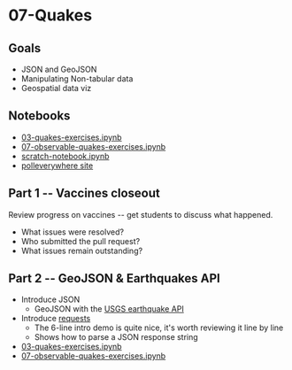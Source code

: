 
# 07-Quakes

## Goals

* JSON and GeoJSON
* Manipulating Non-tabular data
* Geospatial data viz

## Notebooks

* [03-quakes-exercises.ipynb](https://colab.research.google.com/drive/1WhPHdKLk_cSDMJzkszrdgKotaKTYqpsa)
* [07-observable-quakes-exercises.ipynb](https://colab.research.google.com/drive/1jvUE2VogJqS2IWHFD4RJpTUIdcfZlvME)
* [scratch-notebook.ipynb](https://colab.research.google.com/drive/1CIJAMn73A8ZvxzCgyjN7MGXT0W2BqUTq)
* [polleverywhere site](http://pollev.com)

## Part 1 -- Vaccines closeout

Review progress on vaccines -- get students to discuss what happened.

* What issues were resolved? 
* Who submitted the pull request?
* What issues remain outstanding?

## Part 2 -- GeoJSON & Earthquakes API

* Introduce JSON
  * GeoJSON with the [USGS earthquake API](https://earthquake.usgs.gov/earthquakes/feed/v1.0/geojson.php)
* Introduce [requests](https://docs.python-requests.org/en/latest/)
  * The 6-line intro demo is quite nice, it's worth reviewing it line by line
  * Shows how to parse a JSON response string
* [03-quakes-exercises.ipynb](https://colab.research.google.com/drive/1WhPHdKLk_cSDMJzkszrdgKotaKTYqpsa)
* [07-observable-quakes-exercises.ipynb](https://colab.research.google.com/drive/1jvUE2VogJqS2IWHFD4RJpTUIdcfZlvME)
